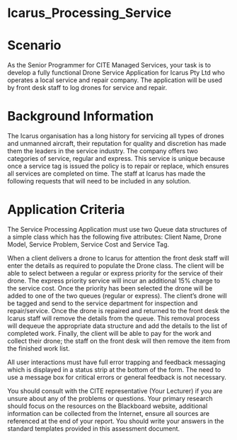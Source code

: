 # Icarus_Processing_Service

# Scenario
As the Senior Programmer for CITE Managed Services, your task is to develop a fully functional Drone Service Application for Icarus Pty Ltd who operates a local service and repair company. The application will be used by front desk staff to log drones for service and repair.

# Background Information

The Icarus organisation has a long history for servicing all types of drones and unmanned aircraft, their reputation for quality and discretion has made them the leaders in the service industry. The company offers two categories of service, regular and express. This service is unique because once a service tag is issued the policy is to repair or replace, which ensures all services are completed on time. The staff at Icarus has made the following requests that will need to be included in any solution.

# Application Criteria

The Service Processing Application must use two Queue<T> data structures of a simple class which has the following five attributes: Client Name, Drone Model, Service Problem, Service Cost and Service Tag.

When a client delivers a drone to Icarus for attention the front desk staff will enter the details as required to populate the Drone class. The client will be able to select between a regular or express priority for the service of their drone. The express priority service will incur an additional 15% charge to the service cost. Once the priority has been selected the drone will be added to one of the two queues (regular or express). The client’s drone will be tagged and send to the service department for inspection and repair/service. Once the drone is repaired and returned to the front desk the Icarus staff will remove the details from the queue. This removal process will dequeue the appropriate data structure and add the details to the list of completed work. Finally, the client will be able to pay for the work and collect their drone; the staff on the front desk will then remove the item from the finished work list.

All user interactions must have full error trapping and feedback messaging which is displayed in a status strip at the bottom of the form. The need to use a message box for critical errors or general feedback is not necessary.

You should consult with the CITE representative (Your Lecturer) if you are unsure about any of the problems or questions. Your primary research should focus on the resources on the Blackboard website, additional information can be collected from the Internet, ensure all sources are referenced at the end of your report. You should write your answers in the standard templates provided in this assessment document. 
